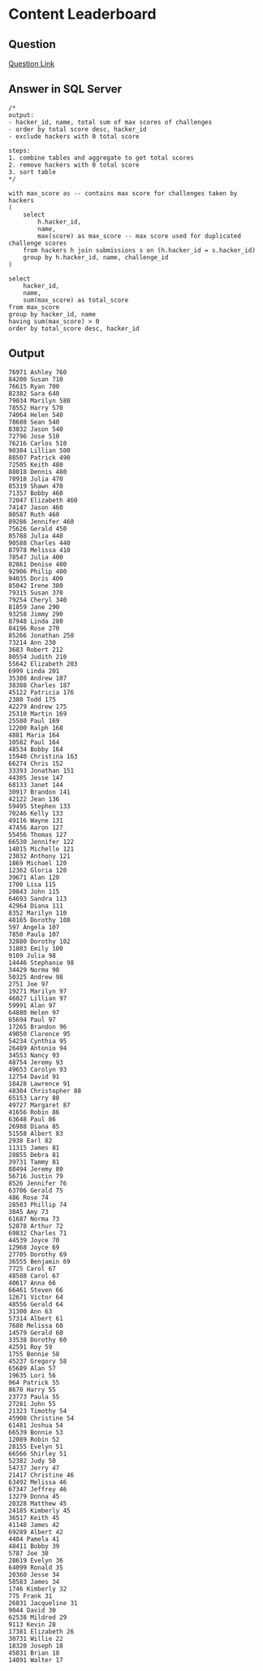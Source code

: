 # Content Leaderboard

## Question
[Question Link](https://www.hackerrank.com/challenges/contest-leaderboard/problem?isFullScreen=true)

## Answer in SQL Server
    /*
    output:
    - hacker_id, name, total sum of max scores of challenges
    - order by total score desc, hacker_id
    - exclude hackers with 0 total score

    steps:
    1. combine tables and aggregate to get total scores
    2. remove hackers with 0 total score
    3. sort table
    */

    with max_score as -- contains max score for challenges taken by hackers
    (
        select
            h.hacker_id,
            name,
            max(score) as max_score -- max score used for duplicated challenge scores
        from hackers h join submissions s on (h.hacker_id = s.hacker_id)
        group by h.hacker_id, name, challenge_id
    )

    select
        hacker_id,
        name,
        sum(max_score) as total_score
    from max_score
    group by hacker_id, name
    having sum(max_score) > 0
    order by total_score desc, hacker_id
    
## Output
    76971 Ashley 760
    84200 Susan 710
    76615 Ryan 700
    82382 Sara 640
    79034 Marilyn 580
    78552 Harry 570
    74064 Helen 540
    78688 Sean 540
    83832 Jason 540
    72796 Jose 510
    76216 Carlos 510
    90304 Lillian 500
    88507 Patrick 490
    72505 Keith 480
    88018 Dennis 480
    78918 Julia 470
    85319 Shawn 470
    71357 Bobby 460
    72047 Elizabeth 460
    74147 Jason 460
    80587 Ruth 460
    89286 Jennifer 460
    75626 Gerald 450
    85788 Julia 440
    90588 Charles 440
    87978 Melissa 410
    78547 Julia 400
    82861 Denise 400
    92906 Philip 400
    94035 Doris 400
    85042 Irene 380
    79315 Susan 370
    79254 Cheryl 340
    81859 Jane 290
    93258 Jimmy 290
    87948 Linda 280
    84196 Rose 270
    85266 Jonathan 250
    73214 Ann 230
    3683 Robert 212
    80554 Judith 210
    55642 Elizabeth 203
    6999 Linda 201
    35308 Andrew 187
    38308 Charles 187
    45122 Patricia 176
    2380 Todd 175
    42279 Andrew 175
    25310 Martin 169
    25580 Paul 169
    12200 Ralph 168
    4881 Maria 164
    10582 Paul 164
    48534 Bobby 164
    15940 Christina 163
    66274 Chris 152
    33393 Jonathan 151
    44305 Jesse 147
    68133 Janet 144
    30917 Brandon 141
    42122 Jean 136
    59495 Stephen 133
    70246 Kelly 133
    49116 Wayne 131
    47456 Aaron 127
    55456 Thomas 127
    66530 Jennifer 122
    14015 Michelle 121
    23032 Anthony 121
    1869 Michael 120
    12362 Gloria 120
    39671 Alan 120
    1700 Lisa 115
    20843 John 115
    64693 Sandra 113
    42964 Diana 111
    8352 Marilyn 110
    48165 Dorothy 108
    597 Angela 107
    7850 Paula 107
    32880 Dorothy 102
    31803 Emily 100
    9109 Julia 98
    14446 Stephanie 98
    34429 Norma 98
    50325 Andrew 98
    2751 Joe 97
    19271 Marilyn 97
    46027 Lillian 97
    59991 Alan 97
    64880 Helen 97
    65694 Paul 97
    17265 Brandon 96
    49050 Clarence 95
    54234 Cynthia 95
    26489 Antonio 94
    34553 Nancy 93
    48754 Jeremy 93
    49653 Carolyn 93
    12754 David 91
    18428 Lawrence 91
    48304 Christopher 88
    65153 Larry 88
    49727 Margaret 87
    41656 Robin 86
    63648 Paul 86
    26988 Diana 85
    51558 Albert 83
    2938 Earl 82
    11315 James 81
    28855 Debra 81
    39731 Tammy 81
    88494 Jeremy 80
    56716 Justin 79
    8526 Jennifer 76
    63706 Gerald 75
    486 Rose 74
    28503 Phillip 74
    3845 Amy 73
    61687 Norma 73
    52878 Arthur 72
    69832 Charles 71
    44539 Joyce 70
    12968 Joyce 69
    27705 Dorothy 69
    36555 Benjamin 69
    7725 Carol 67
    48588 Carol 67
    40617 Anna 66
    66461 Steven 66
    12671 Victor 64
    48556 Gerald 64
    31300 Ann 63
    57314 Albert 61
    7680 Melissa 60
    14579 Gerald 60
    33538 Dorothy 60
    42591 Roy 59
    1755 Bonnie 58
    45237 Gregory 58
    65689 Alan 57
    19635 Lori 56
    964 Patrick 55
    8670 Harry 55
    23773 Paula 55
    27281 John 55
    21323 Timothy 54
    45908 Christine 54
    61481 Joshua 54
    66539 Bonnie 53
    12089 Robin 52
    28155 Evelyn 51
    66566 Shirley 51
    52382 Judy 50
    54737 Jerry 47
    21417 Christine 46
    63492 Melissa 46
    67347 Jeffrey 46
    13279 Donna 45
    20328 Matthew 45
    24185 Kimberly 45
    36517 Keith 45
    41148 James 42
    69289 Albert 42
    4404 Pamela 41
    48411 Bobby 39
    5787 Joe 38
    28619 Evelyn 36
    64099 Ronald 35
    20360 Jesse 34
    58583 James 34
    1746 Kimberly 32
    775 Frank 31
    26831 Jacqueline 31
    9044 David 30
    62538 Mildred 29
    9113 Kevin 28
    17381 Elizabeth 26
    30731 Willie 22
    18320 Joseph 18
    45831 Brian 18
    14891 Walter 17
